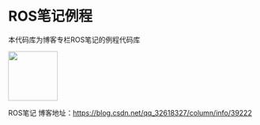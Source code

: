 # ROS笔记例程
本代码库为博客专栏ROS笔记的例程代码库

<img src="https://img-blog.csdnimg.cn/20190614093941132.png" width="100" height="100" />


ROS笔记 博客地址：https://blog.csdn.net/qq_32618327/column/info/39222
